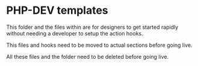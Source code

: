 # PHP-DEV templates

This folder and the files within are for designers to get started rapidly without
needing a developer to setup the action hooks.

This files and hooks need to be moved to actual sections before going live.

All these files and the folder need to be deleted before going live.